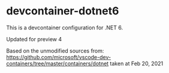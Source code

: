 # devcontainer-dotnet6

This is a devcontainer configuration for .NET 6.

Updated for preview 4

Based on the unmodified sources from: https://github.com/microsoft/vscode-dev-containers/tree/master/containers/dotnet
taken at Feb 20, 2021
